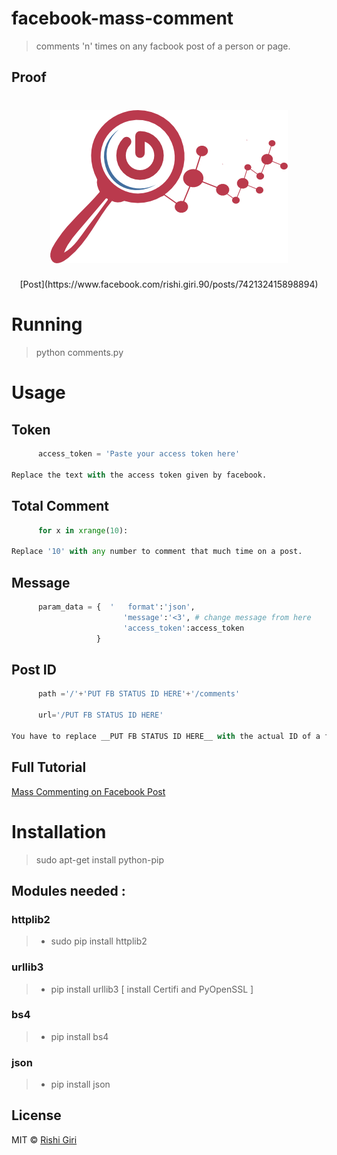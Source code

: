 # facebook-mass-comment

> comments 'n' times on any facbook post of a person or page.

## Proof 

<h1 align="center">
<img src="https://raw.githubusercontent.com/rishigiridotcom/rishigiri.com/gh-pages/github/gravatar.png"></img>
</h1>
<center>[Post](https://www.facebook.com/rishi.giri.90/posts/742132415898894)</center>

# Running

> python comments.py

# Usage

## Token
```py
      access_token = 'Paste your access token here' 
      
Replace the text with the access token given by facebook.
```
## Total Comment
```py
      for x in xrange(10):
      
Replace '10' with any number to comment that much time on a post.
```
## Message
```py
      param_data = {  '   format':'json', 
                         'message':'<3', # change message from here
                         'access_token':access_token 
                   } 
```
## Post ID
```py
      path ='/'+'PUT FB STATUS ID HERE'+'/comments'
      
      url='/PUT FB STATUS ID HERE'

You have to replace __PUT FB STATUS ID HERE__ with the actual ID of a facebook post.
```
## Full Tutorial

[Mass Commenting on Facebook Post](https://rishicodes.wordpress.com/2015/10/15/mass-commenting-on-facebook-posts)
 
# Installation

> sudo apt-get install python-pip

## Modules needed :

### httplib2
>   - sudo pip install httplib2

### urllib3
>   - pip install urllib3 [ install Certifi and PyOpenSSL ]

### bs4
>   - pip install bs4

### json
>   - pip install json


## License

MIT © [Rishi Giri](http://rishigiri.com)
